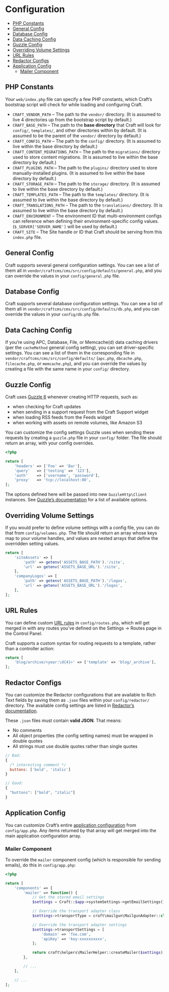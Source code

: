 Configuration
=============

- [PHP Constants](#php-constants)
- [General Config](#general-config)
- [Database Config](#database-config)
- [Data Caching Config](#data-caching-config)
- [Guzzle Config](#guzzle-config)
- [Overriding Volume Settings](#overriding-volume-settings)
- [URL Rules](#url-rules)
- [Redactor Configs](#redactor-configs)
- [Application Config](#application-config)
  - [Mailer Component](#mailer-config)

## PHP Constants

Your `web/index.php` file can specify a few PHP constants, which Craft’s bootstrap script will check for while loading and configuring Craft.

- `CRAFT_VENDOR_PATH` – The path to the `vendor/` directory. (It is assumed to live 4 directories up from the bootstrap script by default.)
- `CRAFT_BASE_PATH` – The path to the **base directory** that Craft will look for `config/`, `templates/`, and other directories within by default. (It is assumed to be the parent of the `vendor/` directory by default.)
- `CRAFT_CONFIG_PATH` – The path to the `config/` directory. (It is assumed to live within the base directory by default.)
- `CRAFT_CONTENT_MIGRATIONS_PATH` – The path to the `migrations/` directory used to store content migrations. (It is assumed to live within the base directory by default.)
- `CRAFT_PLUGINS_PATH` – The path to the `plugins/` directory used to store manually-installed plugins. (It is assumed to live within the base directory by default.)
- `CRAFT_STORAGE_PATH` – The path to the `storage/` directory. (It is assumed to live within the base directory by default.)
- `CRAFT_TEMPLATES_PATH` – The path to the `templates/` directory. (It is assumed to live within the base directory by default.)
- `CRAFT_TRANSLATIONS_PATH` – The path to the `translations/` directory. (It is assumed to live within the base directory by default.)
- `CRAFT_ENVIRONMENT` – The environment ID that multi-environment configs can reference when defining their environment-specific config values. (`$_SERVER['SERVER_NAME']` will be used by default.)
- `CRAFT_SITE` – The Site handle or ID that Craft should be serving from this `index.php` file.

## General Config

Craft supports several general configuration settings. You can see a list of them all in `vendor/craftcms/cms/src/config/defaults/general.php`, and you can override the values in your `config/general.php` file.

## Database Config

Craft supports several database configuration settings. You can see a list of them all in `vendor/craftcms/cms/src/config/defaults/db.php`, and you can override the values in your `config/db.php` file.

## Data Caching Config

If you’re using APC, Database, File, or Memcache(d) data caching drivers (per the `cacheMethod` general config setting), you can set driver-specific settings. You can see a list of them in the corresponding file in `vendor/craftcms/cms/src/config/defaults/` (`apc.php`, `dbcache.php`, `filecache.php`, or `memcache.php`), and you can override the values by creating a file with the same name in your `config/` directory.

## Guzzle Config

Craft uses [Guzzle 6](http://docs.guzzlephp.org/en/latest/) whenever creating HTTP requests, such as:

- when checking for Craft updates
- when sending in a support request from the Craft Support widget
- when loading RSS feeds from the Feeds widget
- when working with assets on remote volumes, like Amazon S3

You can customize the config settings Guzzle uses when sending these requests by creating a `guzzle.php` file in your `config/` folder. The file should return an array, with your config overrides.

```php
<?php

return [
    'headers' => ['Foo' => 'Bar'],
    'query'   => ['testing' => '123'],
    'auth'    => ['username', 'password'],
    'proxy'   => 'tcp://localhost:80',
];
```

The options defined here will be passed into new `GuzzleHttp\Client` instances. See [Guzzle’s documentation](http://docs.guzzlephp.org/en/latest/) for a list of available options.

## Overriding Volume Settings

If you would prefer to define volume settings with a config file, you can do that from `config/volumes.php`. The file should return an array whose keys map to your volume handles, and values are nested arrays that define the overridden setting values.

```php
return [
    'siteAssets' => [
        'path' => getenv('ASSETS_BASE_PATH').'/site',
        'url' => getenv('ASSETS_BASE_URL').'/site',
    ],
    'companyLogos' => [
        'path' => getenv('ASSETS_BASE_PATH').'/logos',
        'url' => getenv('ASSETS_BASE_URL').'/logos',
    ],
];
```

## URL Rules

You can define custom [URL rules](http://www.yiiframework.com/doc-2.0/guide-runtime-routing.html#url-rules) in `config/routes.php`, which will get merged in with any routes you’ve defined on the Settings → Routes page in the Control Panel.

Craft supports a custom syntax for routing requests to a template, rather than a controller action:

```php
return [
    'blog/archive/<year:\d{4}>' => ['template' => 'blog/_archive'],
];
```

## Redactor Configs

You can customize the Redactor configurations that are available to Rich Text fields by saving them as `.json` files within your `config/redactor/` directory. The available config settings are listed in [Redactor’s documentation](https://imperavi.com/redactor/docs/settings/).

These `.json` files must contain **valid JSON**. That means:

- No comments
- All object properties (the config setting names) must be wrapped in double quotes
- All strings must use double quotes rather than single quotes

```javascript
// Bad:
{
  /* interesting comment */
  buttons: ['bold', 'italic']
}

// Good:
{
  "buttons": ["bold", "italic"]
}
```

## Application Config

You can customize Craft’s entire [application configuration](http://www.yiiframework.com/doc-2.0/guide-structure-applications.html#application-configurations) from `config/app.php`. Any items returned by that array will get merged into the main application configuration array.

### Mailer Component

To override the `mailer` component config (which is responsible for sending emails), do this in `config/app.php`:

```php
<?php

return [
    'components' => [
        'mailer' => function() {
            // Get the stored email settings
            $settings = Craft::$app->systemSettings->getEmailSettings();

            // Override the transport adapter class
            $settings->transportType = craft\mailgun\MailgunAdapter::class;

            // Override the transport adapter settings
            $settings->transportSettings = [
                'domain' => 'foo.com',
                'apiKey' => 'key-xxxxxxxxxx',
            ];

            return craft\helpers\MailerHelper::createMailer($settings);
        },

        // ...
    ],

    // ...
];
```
